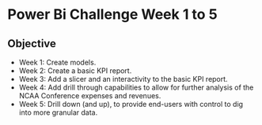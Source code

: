 # Power Bi Challenge Week 1 to 5

## Objective 


- Week 1: Create models.
- Week 2: Create a basic KPI report.
- Week 3: Add a slicer and an interactivity to the basic KPI report.
- Week 4: Add drill through capabilities to allow for further analysis of the NCAA Conference expenses and revenues. 
- Week 5: Drill down (and up), to provide end-users with control to dig into more granular data.
